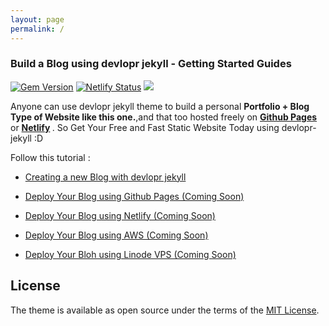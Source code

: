 ```yaml
---
layout: page
permalink: /
---
```


### Build a Blog using devlopr jekyll - Getting Started Guides

[![Gem Version](https://badge.fury.io/rb/devlopr.svg)](https://badge.fury.io/rb/devlopr)
[![Netlify Status](https://api.netlify.com/api/v1/badges/4232ac2b-63e0-4c78-92e0-e95aad5ab8c3/deploy-status)](https://app.netlify.com/sites/devlopr/deploys)
![](https://ruby-gem-downloads-badge.herokuapp.com/devlopr?type=total&color=brightgreen&style=plastic)


Anyone can use devlopr jekyll theme to build a personal <strong>Portfolio + Blog Type of Website like this one.</strong>,and that too hosted freely on <b>[Github Pages](https://pages.github.com)</b> or <b>[Netlify](https://netlify.com) </b>. So Get Your Free and Fast Static Website Today using devlopr-jekyll :D

Follow this tutorial : 

- [Creating a new Blog with devlopr jekyll](https://sujaykundu.com/jekyll/2019/06/22/building-a-blog-using-devlopr-jekyll-theme.html)

- [Deploy Your Blog using Github Pages (Coming Soon)](#)

- [Deploy Your Blog using Netlify (Coming Soon)](#)

- [Deploy Your Blog using AWS (Coming Soon)](#)

- [Deploy Your Bloh using Linode VPS (Coming Soon)](#)


## License

The theme is available as open source under the terms of the [MIT License](https://opensource.org/licenses/MIT).



